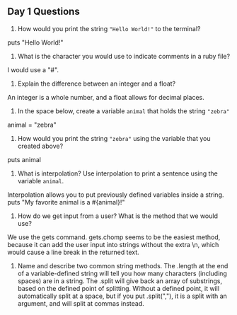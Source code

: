 ## Day 1 Questions

1. How would you print the string `"Hello World!"` to the terminal?

  puts "Hello World!"

1. What is the character you would use to indicate comments in a ruby file?

  I would use a "#".

1. Explain the difference between an integer and a float?

  An integer is a whole number, and a float allows for decimal places.

1. In the space below, create a variable `animal` that holds the string `"zebra"`

  animal = "zebra"

1. How would you print the string `"zebra"` using the variable that you created above?

  puts animal

1. What is interpolation? Use interpolation to print a sentence using the variable `animal`.

  Interpolation allows you to put previously defined variables inside a string.
puts "My favorite animal is a #{animal}!"

1. How do we get input from a user? What is the method that we would use?

  We use the gets command. gets.chomp seems to be the easiest method, because it can add the user input into strings without the extra \n, which would cause a line break in the returned text.

1. Name and describe two common string methods.
  The .length at the end of a variable-defined string will tell you how many characters (including spaces) are in a string.
  The .split will give back an array of substrings, based on the defined point of splitting. Without a defined point, it will automatically split at a space, but if you put .split(","), it is a split with an argument, and will split at commas instead.
